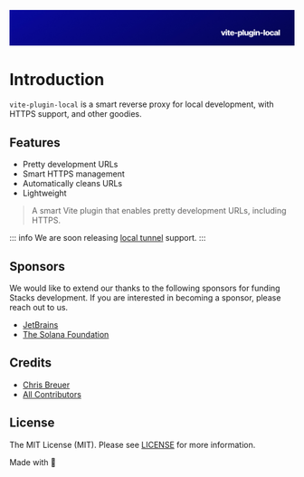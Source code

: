 <p align="center"><img src="https://github.com/stacksjs/vite-plugin-local/blob/main/.github/art/cover.jpg?raw=true" alt="Social Card of this repo"></p>

# Introduction

`vite-plugin-local` is a smart reverse proxy for local development, with HTTPS support, and other goodies.

## Features

- Pretty development URLs
- Smart HTTPS management
- Automatically cleans URLs
- Lightweight

> A smart Vite plugin that enables pretty development URLs, including HTTPS.

::: info
We are soon releasing [local tunnel](https://localtunnel.sh/) support.
:::

## Sponsors

We would like to extend our thanks to the following sponsors for funding Stacks development. If you are interested in becoming a sponsor, please reach out to us.

- [JetBrains](https://www.jetbrains.com/)
- [The Solana Foundation](https://solana.com/)

## Credits

- [Chris Breuer](https://github.com/chrisbbreuer)
- [All Contributors](https://github.com/stacksjs/vite-plugin-local/contributors)

## License

The MIT License (MIT). Please see [LICENSE](/license) for more information.

Made with 💙
